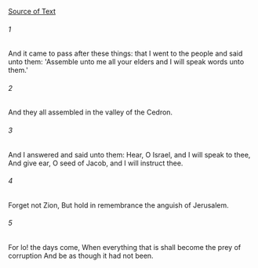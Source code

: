 [Source of Text](https://github.com/scrollmapper/bible_databases_deuterocanonical)

###### 1
And it came to pass after these things: that I went to the people and said unto them: 'Assemble unto me all your elders and I will speak words unto them.'

###### 2
And they all assembled in the valley of the Cedron.

###### 3
And I answered and said unto them: Hear, O Israel, and I will speak to thee, And give ear, O seed of Jacob, and I will instruct thee.

###### 4
Forget not Zion, But hold in remembrance the anguish of Jerusalem.

###### 5
For lo! the days come, When everything that is shall become the prey of corruption And be as though it had not been.